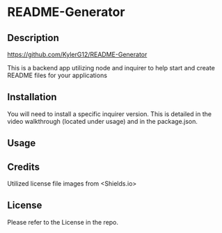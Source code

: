 # README-Generator

## Description
https://github.com/KylerG12/README-Generator

This is a backend app utilizing node and inquirer to help start and create README files for your applications

## Installation

You will need to install a specific inquirer version. This is detailed in the video walkthrough (located under usage) and in the package.json.

## Usage



## Credits

Utilized license file images from <Shields.io>

## License

Please refer to the License in the repo.
